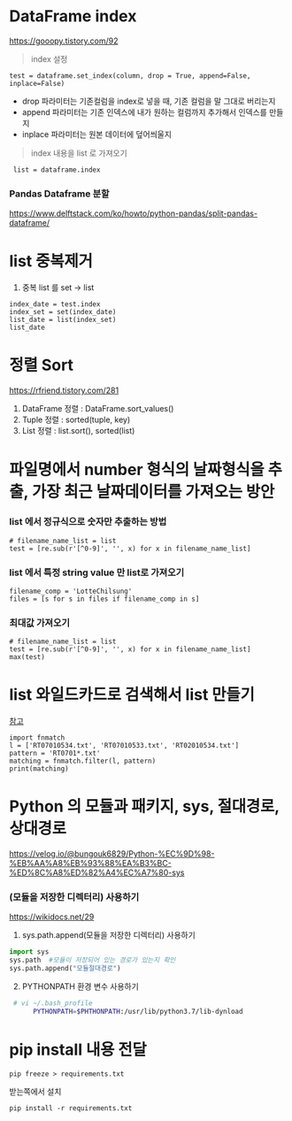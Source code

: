 # DataFrame index

https://gooopy.tistory.com/92

> index 설정 
```
test = dataframe.set_index(column, drop = True, append=False, inplace=False) 
```
* drop 파라미터는 기존컬럼을 index로 넣을 때, 기존 컬럼을 말 그대로 버리는지 
* append 파라미터는 기존 인덱스에 내가 원하는 컬럼까지 추가해서 인덱스를 만들지
* inplace 파라미터는 원본 데이터에 덮어씌울지 

> index 내용을 list 로 가져오기
```
 list = dataframe.index
```


### Pandas Dataframe 분할
https://www.delftstack.com/ko/howto/python-pandas/split-pandas-dataframe/



# list 중복제거

1. 중복 list 를 set -> list
```
index_date = test.index
index_set = set(index_date)
list_date = list(index_set)
list_date
```



# 정렬 Sort

https://rfriend.tistory.com/281

1. DataFrame 정렬 : DataFrame.sort_values()
3. Tuple 정렬 : sorted(tuple, key)
4. List 정렬 : list.sort(), sorted(list)





# 파일명에서 number 형식의 날짜형식을 추출, 가장 최근 날짜데이터를 가져오는 방안

### list 에서 정규식으로 숫자만 추출하는 방법

```
# filename_name_list = list
test = [re.sub(r'[^0-9]', '', x) for x in filename_name_list]
```

### list 에서 특정 string value 만 list로 가져오기

```
filename_comp = 'LotteChilsung'
files = [s for s in files if filename_comp in s]    
```

### 최대값 가져오기
```
# filename_name_list = list
test = [re.sub(r'[^0-9]', '', x) for x in filename_name_list]
max(test)
```


# list 와일드카드로 검색해서 list 만들기

[참고](https://stackoverflow.com/questions/34660530/find-strings-in-list-using-wildcard)

```
import fnmatch
l = ['RT07010534.txt', 'RT07010533.txt', 'RT02010534.txt']
pattern = 'RT0701*.txt'
matching = fnmatch.filter(l, pattern)
print(matching)
```

# Python 의 모듈과 패키지, sys, 절대경로, 상대경로
https://velog.io/@bungouk6829/Python-%EC%9D%98-%EB%AA%A8%EB%93%88%EA%B3%BC-%ED%8C%A8%ED%82%A4%EC%A7%80-sys

### (모듈을 저장한 디렉터리) 사용하기   
https://wikidocs.net/29  
1. sys.path.append(모듈을 저장한 디렉터리) 사용하기  
```python
import sys
sys.path  #모듈이 저장되어 있는 경로가 있는지 확인
sys.path.append("모듈절대경로")    
```
2. PYTHONPATH 환경 변수 사용하기  
```bash
 # vi ~/.bash_profile
      PYTHONPATH=$PHTHONPATH:/usr/lib/python3.7/lib-dynload
```

# pip install 내용 전달  
```shell
pip freeze > requirements.txt
```
받는쪽에서 설치   
```shell
pip install -r requirements.txt
```




